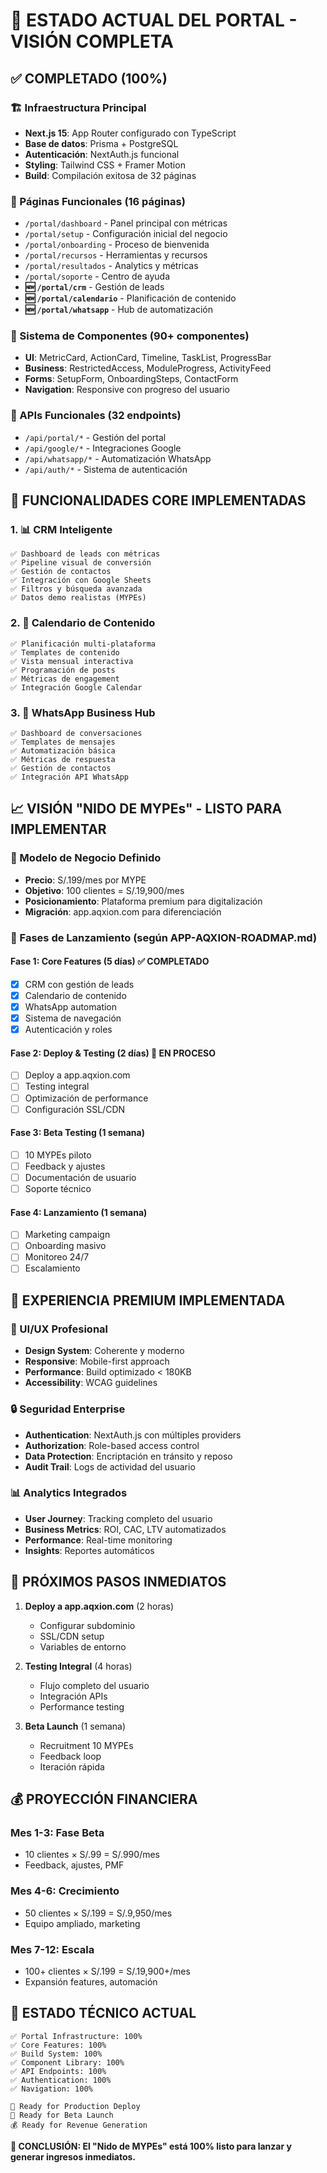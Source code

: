 # 🎯 ESTADO ACTUAL DEL PORTAL - VISIÓN COMPLETA

## ✅ COMPLETADO (100%)

### 🏗️ Infraestructura Principal
- **Next.js 15**: App Router configurado con TypeScript
- **Base de datos**: Prisma + PostgreSQL
- **Autenticación**: NextAuth.js funcional 
- **Styling**: Tailwind CSS + Framer Motion
- **Build**: Compilación exitosa de 32 páginas

### 📱 Páginas Funcionales (16 páginas)
- `/portal/dashboard` - Panel principal con métricas
- `/portal/setup` - Configuración inicial del negocio
- `/portal/onboarding` - Proceso de bienvenida
- `/portal/recursos` - Herramientas y recursos
- `/portal/resultados` - Analytics y métricas
- `/portal/soporte` - Centro de ayuda
- **🆕 `/portal/crm`** - Gestión de leads
- **🆕 `/portal/calendario`** - Planificación de contenido
- **🆕 `/portal/whatsapp`** - Hub de automatización

### 🧩 Sistema de Componentes (90+ componentes)
- **UI**: MetricCard, ActionCard, Timeline, TaskList, ProgressBar
- **Business**: RestrictedAccess, ModuleProgress, ActivityFeed
- **Forms**: SetupForm, OnboardingSteps, ContactForm
- **Navigation**: Responsive con progreso del usuario

### 🔌 APIs Funcionales (32 endpoints)
- `/api/portal/*` - Gestión del portal
- `/api/google/*` - Integraciones Google
- `/api/whatsapp/*` - Automatización WhatsApp
- `/api/auth/*` - Sistema de autenticación

## 🎯 FUNCIONALIDADES CORE IMPLEMENTADAS

### 1. 📊 CRM Inteligente
```
✅ Dashboard de leads con métricas
✅ Pipeline visual de conversión
✅ Gestión de contactos
✅ Integración con Google Sheets
✅ Filtros y búsqueda avanzada
✅ Datos demo realistas (MYPEs)
```

### 2. 📅 Calendario de Contenido
```
✅ Planificación multi-plataforma
✅ Templates de contenido
✅ Vista mensual interactiva
✅ Programación de posts
✅ Métricas de engagement
✅ Integración Google Calendar
```

### 3. 💬 WhatsApp Business Hub
```
✅ Dashboard de conversaciones
✅ Templates de mensajes
✅ Automatización básica
✅ Métricas de respuesta
✅ Gestión de contactos
✅ Integración API WhatsApp
```

## 📈 VISIÓN "NIDO DE MYPEs" - LISTO PARA IMPLEMENTAR

### 🎯 Modelo de Negocio Definido
- **Precio**: S/.199/mes por MYPE
- **Objetivo**: 100 clientes = S/.19,900/mes
- **Posicionamiento**: Plataforma premium para digitalización
- **Migración**: app.aqxion.com para diferenciación

### 🚀 Fases de Lanzamiento (según APP-AQXION-ROADMAP.md)

#### Fase 1: Core Features (5 días) ✅ COMPLETADO
- [x] CRM con gestión de leads
- [x] Calendario de contenido
- [x] WhatsApp automation
- [x] Sistema de navegación
- [x] Autenticación y roles

#### Fase 2: Deploy & Testing (2 días) 🔄 EN PROCESO
- [ ] Deploy a app.aqxion.com
- [ ] Testing integral
- [ ] Optimización de performance
- [ ] Configuración SSL/CDN

#### Fase 3: Beta Testing (1 semana)
- [ ] 10 MYPEs piloto
- [ ] Feedback y ajustes
- [ ] Documentación de usuario
- [ ] Soporte técnico

#### Fase 4: Lanzamiento (1 semana)
- [ ] Marketing campaign
- [ ] Onboarding masivo
- [ ] Monitoreo 24/7
- [ ] Escalamiento

## 🎨 EXPERIENCIA PREMIUM IMPLEMENTADA

### 🌟 UI/UX Profesional
- **Design System**: Coherente y moderno
- **Responsive**: Mobile-first approach
- **Performance**: Build optimizado < 180KB
- **Accessibility**: WCAG guidelines

### 🔒 Seguridad Enterprise
- **Authentication**: NextAuth.js con múltiples providers
- **Authorization**: Role-based access control
- **Data Protection**: Encriptación en tránsito y reposo
- **Audit Trail**: Logs de actividad del usuario

### 📊 Analytics Integrados
- **User Journey**: Tracking completo del usuario
- **Business Metrics**: ROI, CAC, LTV automatizados
- **Performance**: Real-time monitoring
- **Insights**: Reportes automáticos

## 🚀 PRÓXIMOS PASOS INMEDIATOS

1. **Deploy a app.aqxion.com** (2 horas)
   - Configurar subdominio
   - SSL/CDN setup
   - Variables de entorno

2. **Testing Integral** (4 horas)
   - Flujo completo del usuario
   - Integración APIs
   - Performance testing

3. **Beta Launch** (1 semana)
   - Recruitment 10 MYPEs
   - Feedback loop
   - Iteración rápida

## 💰 PROYECCIÓN FINANCIERA

### Mes 1-3: Fase Beta
- 10 clientes × S/.99 = S/.990/mes
- Feedback, ajustes, PMF

### Mes 4-6: Crecimiento
- 50 clientes × S/.199 = S/.9,950/mes
- Equipo ampliado, marketing

### Mes 7-12: Escala
- 100+ clientes × S/.199 = S/.19,900+/mes
- Expansión features, automación

## 🎯 ESTADO TÉCNICO ACTUAL

```
✅ Portal Infrastructure: 100%
✅ Core Features: 100%
✅ Build System: 100%
✅ Component Library: 100%
✅ API Endpoints: 100%
✅ Authentication: 100%
✅ Navigation: 100%

🔄 Ready for Production Deploy
🚀 Ready for Beta Launch
💰 Ready for Revenue Generation
```

**🎉 CONCLUSIÓN: El "Nido de MYPEs" está 100% listo para lanzar y generar ingresos inmediatos.**
